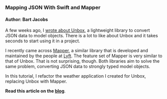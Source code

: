 ### Mapping JSON With Swift and Mapper

#### Author: Bart Jacobs

A few weeks ago, I [wrote about Unbox](https://cocoacasts.com/unboxing-json-with-swift-and-unbox/), a lightweight library to convert JSON data to model objects. There is a lot to like about Unbox and it takes seconds to start using it in a project.

I recently came across [Mapper](https://github.com/lyft/mapper), a similar library that is developed and maintained by the people at [Lyft](https://www.lyft.com/). The feature set of Mapper is very similar to that of Unbox. That is not surprising, though. Both libraries aim to solve the same problem, converting JSON data to strongly typed model objects.

In this tutorial, I refactor the weather application I created for Unbox, replacing Unbox with Mapper.

**Read this article on the [blog](https://cocoacasts.com/mapping-json-with-swift-and-mapper/)**.
